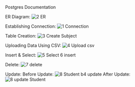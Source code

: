 Postgres Documentation

ER Diagram:
![2 ER](https://github.com/LakshmiMohandas02/Postgres/assets/121600298/1fb4d8fd-f6f5-42a7-aa98-4d6ae129d590)

Establishing Connection:
![1 Connection](https://github.com/LakshmiMohandas02/Postgres/assets/121600298/d465ee62-21ed-4e63-8cfb-d132403cc557)

Table Creation:
![3  Create Subject](https://github.com/LakshmiMohandas02/Postgres/assets/121600298/2c02eb74-4a5f-4fb7-8127-e7306dff3983)

Uploading Data Using CSV:
![4  Upload csv](https://github.com/LakshmiMohandas02/Postgres/assets/121600298/6cf7dfb7-6f01-4165-91ed-38d5dae43b92)

Insert & Select:
![5  Select   6 insert](https://github.com/LakshmiMohandas02/Postgres/assets/121600298/999fee12-02b7-4c6c-bcd3-11baf76231b4)

Delete:
![7 delete](https://github.com/LakshmiMohandas02/Postgres/assets/121600298/d3509d74-7a6f-42d3-b99c-7a9a761d4158)

Update:
  Before Update:
    ![8 Student b4 update](https://github.com/LakshmiMohandas02/Postgres/assets/121600298/31171ba6-5a1b-4171-88f7-d14757a24340)
  After Update:
    ![8  update Student](https://github.com/LakshmiMohandas02/Postgres/assets/121600298/dd068862-4c44-4b69-ab09-2829d0b071d4)

